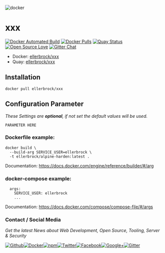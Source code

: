 ![docker](https://github.frapsoft.com/top/docker-security.jpg)

# xxx

[![Docker Automated Build](https://img.shields.io/docker/automated/ellerbrock/xxx.svg)](https://hub.docker.com/r/ellerbrock/xxx/) [![Docker Pulls](https://img.shields.io/docker/pulls/ellerbrock/xxx.svg)](https://hub.docker.com/r/ellerbrock/xxx/) [![Quay Status](https://quay.io/repository/ellerbrock/xxx/status)](https://quay.io/repository/ellerbrock/xxx/) [![Open Source Love](https://badges.frapsoft.com/os/v1/open-source.svg)](https://github.com/ellerbrock/open-source-badges/) [![Gitter Chat](https://badges.gitter.im/frapsoft/frapsoft.svg)](https://gitter.im/frapsoft/frapsoft/)

- Docker: [ellerbrock/xxx](https://hub.docker.com/r/ellerbrock/xxx/)
- Quay: [ellerbrock/xxx](https://quay.io/repository/ellerbrock/xxx)

## Installation

`docker pull ellerbrock/xxx`

## Configuration Parameter

_These Settings are **optional**, if not set the default values will be used._

```
PARAMETER HERE
```

### Dockerfile example:

```
docker build \
  --build-arg SERVICE_USER=ellerbrock \
  -t ellerbrock/alpine-harden:latest .
```
Documentation: <https://docs.docker.com/engine/reference/builder/#/arg>

### docker-compose example: 

```
  args:
    SERVICE_USER: ellerbrock
    ...
```

Documentation: <https://docs.docker.com/compose/compose-file/#/args>

### Contact / Social Media

_Get the latest News about Web Development, Open Source, Tooling, Server & Security_

[![Github](https://github.frapsoft.com/social/github.png)](https://github.com/ellerbrock/)[![Docker](https://github.frapsoft.com/social/docker.png)](https://hub.docker.com/u/ellerbrock/)[![npm](https://github.frapsoft.com/social/npm.png)](https://www.npmjs.com/~ellerbrock)[![Twitter](https://github.frapsoft.com/social/twitter.png)](https://twitter.com/frapsoft/)[![Facebook](https://github.frapsoft.com/social/facebook.png)](https://www.facebook.com/frapsoft/)[![Google+](https://github.frapsoft.com/social/google-plus.png)](https://plus.google.com/116540931335841862774)[![Gitter](https://github.frapsoft.com/social/gitter.png)](https://gitter.im/frapsoft/frapsoft/)
